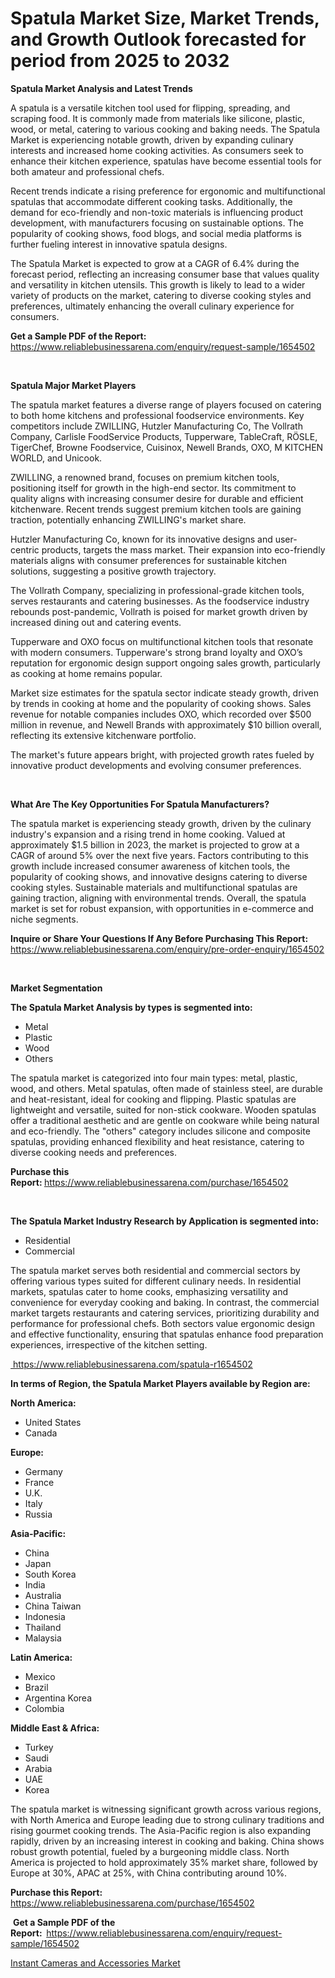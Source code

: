 <p><h1>Spatula Market Size, Market Trends, and Growth Outlook forecasted for period from 2025 to 2032</h1></p><p><strong>Spatula Market Analysis and Latest Trends</strong></p>
<p><p>A spatula is a versatile kitchen tool used for flipping, spreading, and scraping food. It is commonly made from materials like silicone, plastic, wood, or metal, catering to various cooking and baking needs. The Spatula Market is experiencing notable growth, driven by expanding culinary interests and increased home cooking activities. As consumers seek to enhance their kitchen experience, spatulas have become essential tools for both amateur and professional chefs.</p><p>Recent trends indicate a rising preference for ergonomic and multifunctional spatulas that accommodate different cooking tasks. Additionally, the demand for eco-friendly and non-toxic materials is influencing product development, with manufacturers focusing on sustainable options. The popularity of cooking shows, food blogs, and social media platforms is further fueling interest in innovative spatula designs.</p><p>The Spatula Market is expected to grow at a CAGR of 6.4% during the forecast period, reflecting an increasing consumer base that values quality and versatility in kitchen utensils. This growth is likely to lead to a wider variety of products on the market, catering to diverse cooking styles and preferences, ultimately enhancing the overall culinary experience for consumers.</p></p>
<p><strong>Get a Sample PDF of the Report:&nbsp;</strong> <a href="https://www.reliablebusinessarena.com/enquiry/request-sample/1654502?utm_campaign=2329&utm_medium=2&utm_source=Github&utm_content=ia&utm_term=09022025&utm_id=spatula">https://www.reliablebusinessarena.com/enquiry/request-sample/1654502</a></p>
<p>&nbsp;</p>
<p><strong>Spatula Major Market Players</strong></p>
<p><p>The spatula market features a diverse range of players focused on catering to both home kitchens and professional foodservice environments. Key competitors include ZWILLING, Hutzler Manufacturing Co, The Vollrath Company, Carlisle FoodService Products, Tupperware, TableCraft, RÖSLE, TigerChef, Browne Foodservice, Cuisinox, Newell Brands, OXO, M KITCHEN WORLD, and Unicook.</p><p>ZWILLING, a renowned brand, focuses on premium kitchen tools, positioning itself for growth in the high-end sector. Its commitment to quality aligns with increasing consumer desire for durable and efficient kitchenware. Recent trends suggest premium kitchen tools are gaining traction, potentially enhancing ZWILLING's market share.</p><p>Hutzler Manufacturing Co, known for its innovative designs and user-centric products, targets the mass market. Their expansion into eco-friendly materials aligns with consumer preferences for sustainable kitchen solutions, suggesting a positive growth trajectory.</p><p>The Vollrath Company, specializing in professional-grade kitchen tools, serves restaurants and catering businesses. As the foodservice industry rebounds post-pandemic, Vollrath is poised for market growth driven by increased dining out and catering events.</p><p>Tupperware and OXO focus on multifunctional kitchen tools that resonate with modern consumers. Tupperware's strong brand loyalty and OXO’s reputation for ergonomic design support ongoing sales growth, particularly as cooking at home remains popular.</p><p>Market size estimates for the spatula sector indicate steady growth, driven by trends in cooking at home and the popularity of cooking shows. Sales revenue for notable companies includes OXO, which recorded over $500 million in revenue, and Newell Brands with approximately $10 billion overall, reflecting its extensive kitchenware portfolio.</p><p>The market's future appears bright, with projected growth rates fueled by innovative product developments and evolving consumer preferences.</p></p>
<p>&nbsp;</p>
<p><strong>What Are The Key Opportunities For Spatula Manufacturers?</strong></p>
<p><p>The spatula market is experiencing steady growth, driven by the culinary industry's expansion and a rising trend in home cooking. Valued at approximately $1.5 billion in 2023, the market is projected to grow at a CAGR of around 5% over the next five years. Factors contributing to this growth include increased consumer awareness of kitchen tools, the popularity of cooking shows, and innovative designs catering to diverse cooking styles. Sustainable materials and multifunctional spatulas are gaining traction, aligning with environmental trends. Overall, the spatula market is set for robust expansion, with opportunities in e-commerce and niche segments.</p></p>
<p><strong>Inquire or Share Your Questions If Any Before Purchasing This Report:</strong> <a href="https://www.reliablebusinessarena.com/enquiry/pre-order-enquiry/1654502?utm_campaign=2329&utm_medium=2&utm_source=Github&utm_content=ia&utm_term=09022025&utm_id=spatula">https://www.reliablebusinessarena.com/enquiry/pre-order-enquiry/1654502</a></p>
<p>&nbsp;</p>
<p><strong>Market Segmentation</strong></p>
<p><strong>The Spatula Market Analysis by types is segmented into:</strong></p>
<p><ul><li>Metal</li><li>Plastic</li><li>Wood</li><li>Others</li></ul></p>
<p><p>The spatula market is categorized into four main types: metal, plastic, wood, and others. Metal spatulas, often made of stainless steel, are durable and heat-resistant, ideal for cooking and flipping. Plastic spatulas are lightweight and versatile, suited for non-stick cookware. Wooden spatulas offer a traditional aesthetic and are gentle on cookware while being natural and eco-friendly. The "others" category includes silicone and composite spatulas, providing enhanced flexibility and heat resistance, catering to diverse cooking needs and preferences.</p></p>
<p><strong>Purchase this Report:&nbsp;</strong><a href="https://www.reliablebusinessarena.com/purchase/1654502?utm_campaign=2329&utm_medium=2&utm_source=Github&utm_content=ia&utm_term=09022025&utm_id=spatula">https://www.reliablebusinessarena.com/purchase/1654502</a></p>
<p>&nbsp;</p>
<p><strong>The Spatula Market Industry Research by Application is segmented into:</strong></p>
<p><ul><li>Residential</li><li>Commercial</li></ul></p>
<p><p>The spatula market serves both residential and commercial sectors by offering various types suited for different culinary needs. In residential markets, spatulas cater to home cooks, emphasizing versatility and convenience for everyday cooking and baking. In contrast, the commercial market targets restaurants and catering services, prioritizing durability and performance for professional chefs. Both sectors value ergonomic design and effective functionality, ensuring that spatulas enhance food preparation experiences, irrespective of the kitchen setting.</p></p>
<p><a href="https://www.reliablebusinessarena.com/spatula-r1654502?utm_campaign=2329&utm_medium=2&utm_source=Github&utm_content=ia&utm_term=09022025&utm_id=spatula">&nbsp;https://www.reliablebusinessarena.com/spatula-r1654502</a></p>
<p><strong>In terms of Region, the Spatula Market Players available by Region are:</strong></p>
<p>
    <p> <strong> North America: </strong>
        <ul>
            <li>United States</li>
            <li>Canada</li>
        </ul>
        </p> 
    <p> <strong> Europe: </strong>
        <ul>
            <li>Germany</li>
            <li>France</li>
            <li>U.K.</li>
            <li>Italy</li>
            <li>Russia</li>
        </ul>
        </p> 
    <p> <strong> Asia-Pacific: </strong>
        <ul>
            <li>China</li>
            <li>Japan</li>
            <li>South Korea</li>
            <li>India</li>
            <li>Australia</li>
            <li>China Taiwan</li>
            <li>Indonesia</li>
            <li>Thailand</li>
            <li>Malaysia</li>
        </ul>
        </p> 
    <p> <strong> Latin America: </strong>
        <ul>
            <li>Mexico</li>
            <li>Brazil</li>
            <li>Argentina Korea</li>
            <li>Colombia</li>
        </ul>
        </p> 
    <p> <strong> Middle East & Africa: </strong>
        <ul>
            <li>Turkey</li>
            <li>Saudi</li>
            <li>Arabia</li>
            <li>UAE</li>
            <li>Korea</li>
        </ul>
    </p>
    </p>
<p><p>The spatula market is witnessing significant growth across various regions, with North America and Europe leading due to strong culinary traditions and rising gourmet cooking trends. The Asia-Pacific region is also expanding rapidly, driven by an increasing interest in cooking and baking. China shows robust growth potential, fueled by a burgeoning middle class. North America is projected to hold approximately 35% market share, followed by Europe at 30%, APAC at 25%, with China contributing around 10%.</p></p>
<p><strong>Purchase this Report: </strong><a href="https://www.reliablebusinessarena.com/purchase/1654502?utm_campaign=2329&utm_medium=2&utm_source=Github&utm_content=ia&utm_term=09022025&utm_id=spatula">https://www.reliablebusinessarena.com/purchase/1654502</a></p>
<p>&nbsp;<strong>Get a Sample PDF of the Report:&nbsp;&nbsp;</strong><a href="https://www.reliablebusinessarena.com/enquiry/request-sample/1654502?utm_campaign=2329&utm_medium=2&utm_source=Github&utm_content=ia&utm_term=09022025&utm_id=spatula">https://www.reliablebusinessarena.com/enquiry/request-sample/1654502</a></p>
<p><strong></strong></p>
<p><p><a href="https://github.com/toldenargelia86/Market-Research-Report-List-1/blob/main/instant-cameras-and-accessories-market.md?utm_campaign=2329&utm_medium=2&utm_source=Github&utm_content=ia&utm_term=09022025&utm_id=spatula">Instant Cameras and Accessories Market</a></p></p>